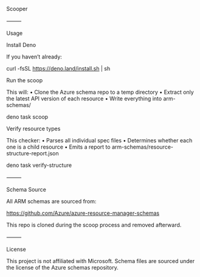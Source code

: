 Scooper

⸻

Usage

Install Deno

If you haven’t already:

curl -fsSL https://deno.land/install.sh | sh

Run the scoop

This will:
	•	Clone the Azure schema repo to a temp directory
	•	Extract only the latest API version of each resource
	•	Write everything into arm-schemas/

deno task scoop

Verify resource types

This checker:
	•	Parses all individual spec files
	•	Determines whether each one is a child resource
	•	Emits a report to arm-schemas/resource-structure-report.json

deno task verify-structure

⸻

Schema Source

All ARM schemas are sourced from:

https://github.com/Azure/azure-resource-manager-schemas

This repo is cloned during the scoop process and removed afterward.

⸻

License

This project is not affiliated with Microsoft. Schema files are sourced under the license of the Azure schemas repository.
